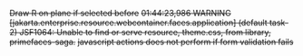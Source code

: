 ~~Draw R on plane if selected before~~
~~01:44:23,986 WARNING [jakarta.enterprise.resource.webcontainer.faces.application] (default task-2) JSF1064: Unable to find or serve resource, theme.css, from library, primefaces-saga.~~
~~javascript actions does not perform if form validation fails~~